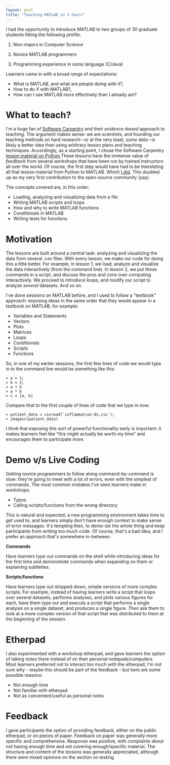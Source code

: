 ```yaml
---
layout: post
title: "Teaching MATLAB in 3 hours"
---
```


I had the opportunity to introduce MATLAB to two groups
of 30 graduate students fitting the following profile:

1. Non-majors in Computer Science

2. Novice MATLAB programmers

3. Programming experience in _some_ language (C/Java)

Learners came in 
with a broad range of expectations:

* What is MATLAB, and what are people doing with it?,
* How to do _X_ with MATLAB?, 
* How can I use MATLAB more effectively than I already am?

# What to teach?

I'm a huge fan of <a href="http://software-carpentry.org/" target="_blank">
Software Carpentry</a>
and their _evidence-based_ 
approach to teaching. The
argument makes sense: we are scientists, and founding our teaching
methods on hard research--or at the very least, _some_ data--is likely a
better idea than using arbitrary lesson plans and teaching techniques. 
Accordingly, as a starting point, I chose the Software Carpentry 
<a href="http://software-carpentry.org/v5/novice/python/index.html" target="_blank">
lesson material on Python </a>
These lessons have the immense value of _feedback_ from several
workshops that have been run by trained instructors all over the world.
Of course, the first step would have had to be _translating_ all that lesson
material from Python to MATLAB. 
Which <a href="https://github.com/ashwinsrnth/bc/tree/master/novice/matlab" target="_blank">
I did</a>. This
doubled up as my very first contribution to the open-source community (yay).

The concepts covered are, in this order:

* Loading, analyzing and visualizing data from a file
* Writing MATLAB scripts and loops
* How and why to write MATLAB functions
* Conditionals in MATLAB
* Writing tests for functions

# Motivation

The lessons are built around a central task: analyzing and visualizing 
the data from several .csv files. With every lesson, we make our code
for doing this a little better. For example, in lesson 1, we load,
analyze and visualize the data interactively (from the command line). 
In lesson 2, we put those commands in a script, and discuss the
pros and cons over computing interactively. We proceed to introduce
loops, and modify our script to analyze _several_ datasets. And so on.

I've done sessions on MATLAB before, and I used to follow a "textbook" 
approach: exposing ideas in the same order that they would appear in
a textbook on MATLAB, for example:

* Variables and Statements
* Vectors
* Plots
* Matrices
* Loops
* Conditionals
* Scripts
* Functions

So, in one of my earlier sessions, the first few lines of code we would
type in to the command line would be something like this:

```
> a = 1;
> b = 2;
> a + b
> a * b
> c = [a, b]

```

Compare _that_ to the first couple of lines of code that we type in now:

```
> patient_data = csvread(`inflammation-01.csv`);
> imagesc(patient_data)

``` 
I think that exposing this sort of powerful functionality early is important:
it makes learners feel like "this might actually be worth my time" and 
encourages them to participate more. 

# Demo v/s Live Coding

Getting novice programmers to follow along command-by-command is slow: they're
going to meet with a lot of errors, even with the simplest of commands. The most common 
mistakes I've seen learners make in workshops:

* Typos
* Calling scripts/functions from the wrong directory

This is natural and expected; a new programming environment takes time to get
used to, and learners simply don't have enough context to make sense of 
error messages. It's tempting then, to demo-ize the whole thing and keep 
participants from writing too much code. Of course, that's a bad idea, and I prefer an
approach that's somewhere in-between:

**Commands**

Have learners type out commands on the shell while introducing ideas
for the first time and _demonstrate_ commands when expanding on them
or explaining subtleties.

**Scripts/functions**

Have learners type out stripped-down, simple versions of more complex
scripts. For example, instead of having
learners write a script that loops
over several datasets, performs analyses, and plots various figures for 
each, have them type out and execute a script that performs a single analysis
on a single dataset, and produces a single figure. _Then_ ask them to 
look at a more complex version of that script that was distributed to them
at the beginning of the session.

# Etherpad

I also experimented with a workshop etherpad, and gave learners the option
of taking notes there instead of on their personal notepads/computers.
Most learners preferred not to interact too much with the etherpad,
I'm not sure why - maybe this should be part of the feedback - but here
are some possible reasons:

* Not enough time
* Not familiar with etherpad
* Not as convenient/useful as personal notes

# Feedback

I gave participants the option of providing feedback, either on the public
etherpad, or on pieces of paper. Feedback on paper was generally more
specific and comprehensive. Response was positive, with complaints
about not having enough time and not covering enough/specific material.
The structure and content of the lessons was generally appreciated,
although there were mixed opinions on the section on testing.
